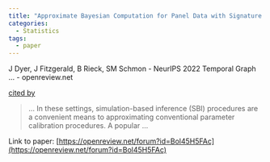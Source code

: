 ```yaml
---
title: "Approximate Bayesian Computation for Panel Data with Signature Maximum Mean Discrepancies"
categories:
  - Statistics
tags:
  - paper
---
```

J Dyer, J Fitzgerald, B Rieck, SM Schmon - NeurIPS 2022 Temporal Graph … - openreview.net

[cited by](https://scholar.google.com/scholar?cites=5984859003596420825&as_sdt=4000005&sciodt=0,18&hl=en&num=20) 

>… In these settings, simulation-based inference (SBI) procedures are a convenient means to approximating conventional parameter calibration procedures. A popular …

Link to paper: [https://openreview.net/forum?id=Bol45H5FAc](https://openreview.net/forum?id=Bol45H5FAc)
